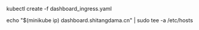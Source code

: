 kubectl create -f dashboard_ingress.yaml

echo "$(minikube ip) dashboard.shitangdama.cn" | sudo tee -a /etc/hosts

